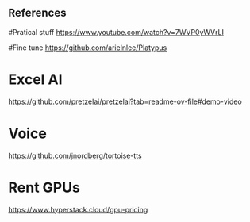 



## References


#Pratical stuff
https://www.youtube.com/watch?v=7WVP0yWVrLI


#Fine tune
https://github.com/arielnlee/Platypus


# Excel AI
https://github.com/pretzelai/pretzelai?tab=readme-ov-file#demo-video

# Voice
https://github.com/jnordberg/tortoise-tts

# Rent GPUs
https://www.hyperstack.cloud/gpu-pricing